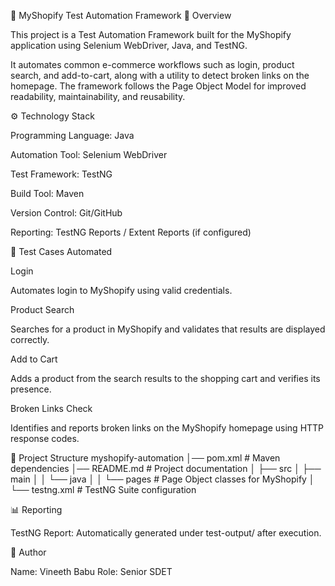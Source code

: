 🛒 MyShopify Test Automation Framework
📌 Overview

This project is a Test Automation Framework built for the MyShopify application using Selenium WebDriver, Java, and TestNG.

It automates common e-commerce workflows such as login, product search, and add-to-cart, along with a utility to detect broken links on the homepage. The framework follows the Page Object Model for improved readability, maintainability, and reusability.

⚙️ Technology Stack

Programming Language: Java

Automation Tool: Selenium WebDriver

Test Framework: TestNG

Build Tool: Maven

Version Control: Git/GitHub

Reporting: TestNG Reports / Extent Reports (if configured)

🧪 Test Cases Automated

Login

Automates login to MyShopify using valid credentials.

Product Search

Searches for a product in MyShopify and validates that results are displayed correctly.

Add to Cart

Adds a product from the search results to the shopping cart and verifies its presence.

Broken Links Check

Identifies and reports broken links on the MyShopify homepage using HTTP response codes.

📂 Project Structure
myshopify-automation
│── pom.xml                # Maven dependencies
│── README.md              # Project documentation
│
├── src
│   ├── main
│   │   └── java
│   │       └── pages      # Page Object classes for MyShopify
│
└── testng.xml             # TestNG Suite configuration


📊 Reporting

TestNG Report: Automatically generated under test-output/ after execution.


👤 Author

Name: Vineeth Babu
Role: Senior SDET
